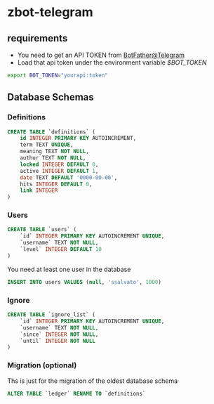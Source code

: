 # zbot-telegram

## requirements

* You need to get an API TOKEN from [BotFather@Telegram](https://core.telegram.org/bots)
* Load that api token under the environment variable *$BOT_TOKEN*
 
```bash
export BOT_TOKEN="yourapi:token"
```

## Database Schemas

### Definitions

```sql
CREATE TABLE `definitions` ( 
    id INTEGER PRIMARY KEY AUTOINCREMENT, 
    term TEXT UNIQUE, 
    meaning TEXT NOT NULL, 
    author TEXT NOT NULL, 
    locked INTEGER DEFAULT 0, 
    active INTEGER DEFAULT 1, 
    date TEXT DEFAULT '0000-00-00', 
    hits INTEGER DEFAULT 0, 
    link INTEGER 
)
```

### Users

```sql
CREATE TABLE `users` ( 
    `id` INTEGER PRIMARY KEY AUTOINCREMENT UNIQUE, 
    `username` TEXT NOT NULL, 
    `level` INTEGER DEFAULT 10 
)
```


You need at least one user in the database

```sql
INSERT INTO users VALUES (null, 'ssalvato', 1000)
```

### Ignore

```sql
CREATE TABLE `ignore_list` ( 
    `id` INTEGER PRIMARY KEY AUTOINCREMENT UNIQUE, 
    `username` TEXT NOT NULL, 
    `since` INTEGER NOT NULL,
    `until` INTEGER NOT NULL
)
```



### Migration (optional)

Ths is just for the migration of the oldest database schema

```sql
ALTER TABLE `ledger` RENAME TO `definitions`
```